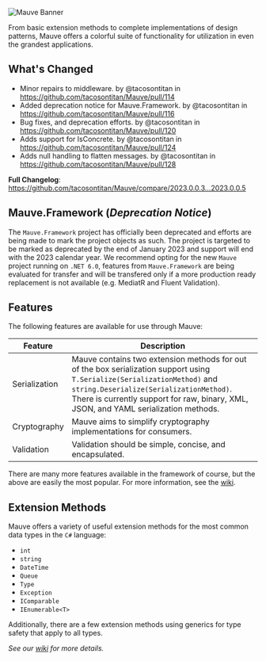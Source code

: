 ![Mauve Banner](https://raw.githubusercontent.com/tacosontitan/Mauve/main/.resources/mauve-banner.png "Mauve Banner")

From basic extension methods to complete implementations of design patterns, Mauve offers a colorful suite of functionality for utilization in even the grandest applications.

## What's Changed
* Minor repairs to middleware. by @tacosontitan in https://github.com/tacosontitan/Mauve/pull/114
* Added deprecation notice for Mauve.Framework. by @tacosontitan in https://github.com/tacosontitan/Mauve/pull/116
* Bug fixes, and deprecation efforts. by @tacosontitan in https://github.com/tacosontitan/Mauve/pull/120
* Adds support for IsConcrete. by @tacosontitan in https://github.com/tacosontitan/Mauve/pull/124
* Adds null handling to flatten messages. by @tacosontitan in https://github.com/tacosontitan/Mauve/pull/128

**Full Changelog**: https://github.com/tacosontitan/Mauve/compare/2023.0.0.3...2023.0.0.5

## Mauve.Framework (*Deprecation Notice*)
The `Mauve.Framework` project has officially been deprecated and efforts are being made to mark the project objects as such. The project is targeted to be marked as deprecated by the end of January 2023 and support will end with the 2023 calendar year. We recommend opting for the new `Mauve` project running on `.NET 6.0`, features from `Mauve.Framework` are being evaluated for transfer and will be transfered only if a more production ready replacement is not available (e.g. MediatR and Fluent Validation).

## Features
The following features are available for use through Mauve:

|Feature|Description|
|-|-|
|Serialization|Mauve contains two extension methods for out of the box serialization support using `T.Serialize(SerializationMethod)` and `string.Deserialize(SerializationMethod)`. There is currently support for raw, binary, XML, JSON, and YAML serialization methods.|
|Cryptography|Mauve aims to simplify cryptography implementations for consumers.|
|Validation|Validation should be simple, concise, and encapsulated.|

There are many more features available in the framework of course, but the above are easily the most popular. For more information, see the [wiki](https://github.com/tacosontitan/Mauve/wiki).

## Extension Methods
Mauve offers a variety of useful extension methods for the most common data types in the `C#` language:

 - `int`
 - `string`
 - `DateTime`
 - `Queue`
 - `Type`
 - `Exception`
 - `IComparable`
 - `IEnumerable<T>`

 Additionally, there are a few extension methods using generics for type safety that apply to all types.

*See our [wiki](https://github.com/tacosontitan/Mauve/wiki/Mauve.Extensibility) for more details.*